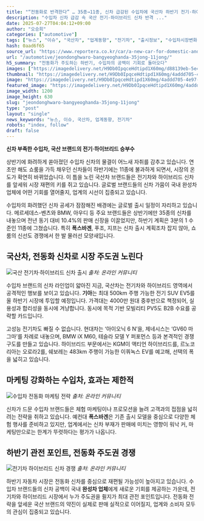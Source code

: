 ```yaml
---
title: "“전동화로 반격한다” … 35종→11종, 신차 급감된 수입차에 국산차 하반기 전기·하이브리드"
description: "수입차 신차 급감 속 국산 전기·하이브리드 신차 반격 ..."
date: 2025-07-27T04:04:12+09:00
author: "오승희"
categories: ["automotive"]
tags: ["뉴스", "이슈", "국산차", "업계동향", "전기차", "출시정보", "수입차시장변화", "전동화전략"]
hash: 0aad6f65
source_url: "https://www.reportera.co.kr/car/a-new-car-for-domestic-and-imported-cars/"
url: "/automotive/jeondonghwaro-bangyeoghanda-35jong-11jong/"
h5_summary: "전동화가 주도하는 하반기, 수입차의 공백이 기회로 돌아오다"
images: ["https://imagedelivery.net/H9Db0IpqceHdtipd1X60mg/d88139eb-5e47-4c6b-0695-83d31fc03600/public", "https://imagedelivery.net/H9Db0IpqceHdtipd1X60mg/5d0b22b8-a939-41fd-c943-719caade6900/public", "https://imagedelivery.net/H9Db0IpqceHdtipd1X60mg/eb99c7b5-7ed0-498e-0080-c0a3eaa83700/public", "https://imagedelivery.net/H9Db0IpqceHdtipd1X60mg/4addd705-4e97-4ab2-6f98-54e23422bd00/public"]
thumbnail: "https://imagedelivery.net/H9Db0IpqceHdtipd1X60mg/4addd705-4e97-4ab2-6f98-54e23422bd00/public"
image: "https://imagedelivery.net/H9Db0IpqceHdtipd1X60mg/4addd705-4e97-4ab2-6f98-54e23422bd00/public"
featured_image: "https://imagedelivery.net/H9Db0IpqceHdtipd1X60mg/4addd705-4e97-4ab2-6f98-54e23422bd00/public"
image_width: 1200
image_height: 630
slug: "jeondonghwaro-bangyeoghanda-35jong-11jong"
type: "post"
layout: "single"
news_keywords: "뉴스, 이슈, 국산차, 업계동향, 전기차"
robots: "index, follow"
draft: false
---
```


**신차 부족한 수입차, 국산 브랜드의 전기·하이브리드 승부수**

상반기에 화려하게 쏟아졌던 수입차 신차의 물결이 어느새 자취를 감추고 있습니다. 연초만 해도 쇼룸을 가득 채우던 신차들이 하반기에는 11종에 불과하게 되면서, 시장의 온도가 확연히 바뀌었습니다. 이 틈을 노린 국산차 브랜드들은 전기차와 하이브리드 신차를 앞세워 시장 재편의 키를 쥐고 있습니다. 글로벌 브랜드들의 신차 가뭄이 국내 완성차 업체에 어떤 기회를 열어줄지, 업계의 시선이 집중되고 있습니다.

수입차의 화려했던 신차 공세가 잠잠해진 배경에는 글로벌 출시 일정이 자리하고 있습니다. 메르세데스-벤츠와 BMW, 아우디 등 주요 브랜드들은 상반기에만 35종의 신차를 내놓으며 전년 동기 대비 10.4%의 판매 신장을 이끌었지만, 하반기 계획은 3분의 1 수준인 11종에 그쳤습니다. 특히 **폭스바겐**, 푸조, 지프는 신차 출시 계획조차 잡지 않아, 쇼룸의 신선도 경쟁에서 한 발 물러선 모양새입니다.

## 국산차, 전동화 신차로 시장 주도권 노린다

![국산 전기차·하이브리드 신차 출시](https://imagedelivery.net/H9Db0IpqceHdtipd1X60mg/d88139eb-5e47-4c6b-0695-83d31fc03600/public)
*출처: 온라인 커뮤니티*


수입차 브랜드의 신차 라인업이 얇아진 지금, 국산차는 전기차와 하이브리드 영역에서 공격적인 행보를 보이고 있습니다. **기아**는 최대 500km 주행 가능한 전기 SUV EV5를 올 하반기 시장에 투입할 예정입니다. 가격대는 4000만 원대 중후반으로 책정되어, 실용성과 합리성을 동시에 겨냥합니다. 동시에 목적 기반 모빌리티 PV5도 B2B 수요를 공략할 카드입니다.

고성능 전기차도 빠질 수 없습니다. 현대차는 ‘아이오닉 6 N’을, 제네시스는 ‘GV60 마그마’를 차례로 내놓으며, BMW iX M60, 테슬라 모델 Y 퍼포먼스 등과 본격적인 경쟁 구도를 만들고 있습니다. 하이브리드 부문에서는 KGM이 액티언 하이브리드를, 르노코리아는 오로라2를, 쉐보레는 483km 주행이 가능한 이쿼녹스 EV를 예고해, 선택의 폭을 넓히고 있습니다.

## 마케팅 강화하는 수입차, 효과는 제한적

![수입차 전동화 마케팅 전략](https://imagedelivery.net/H9Db0IpqceHdtipd1X60mg/eb99c7b5-7ed0-498e-0080-c0a3eaa83700/public)
*출처: 온라인 커뮤니티*


신차가 드문 수입차 브랜드들은 체험 마케팅이나 프로모션을 늘려 고객과의 접점을 넓히려는 전략을 취하고 있습니다. 예컨대 **폭스바겐**은 기존 출시 모델을 중심으로 다양한 체험 행사를 준비하고 있지만, 업계에서는 신차 부재가 판매에 미치는 영향이 워낙 커, 마케팅만으로는 한계가 뚜렷하다는 평가가 나옵니다.

## 하반기 관전 포인트, 전동화 주도권 경쟁

![전기차 하이브리드 신차 경쟁](https://imagedelivery.net/H9Db0IpqceHdtipd1X60mg/5d0b22b8-a939-41fd-c943-719caade6900/public)
*출처: 온라인 커뮤니티*


하반기 자동차 시장은 전동화 신차를 중심으로 재편될 가능성이 높아지고 있습니다. 수입차 브랜드들의 신차 공백이 국내 **완성차 업체**에게 새로운 기회를 제공하는 가운데, 전기차와 하이브리드 시장에서 누가 주도권을 쥘지가 최대 관전 포인트입니다. 전동화 전략을 앞세운 국산 브랜드의 약진이 실제로 판매 실적으로 이어질지, 업계와 소비자 모두의 관심이 집중되고 있습니다.
